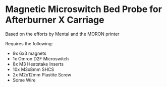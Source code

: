# Magnetic Microswitch Bed Probe for Afterburner X Carriage

Based on the efforts by Mental and the MORON printer

Requires the following:
 - 9x 6x3 magnets
 - 1x Omron D2F Microswitch
 - 8x M3 Heatstake Inserts
 - 10x M3x8mm SHCS
 - 2x M2x12mm Plastite Screw
 - Some Wire
 